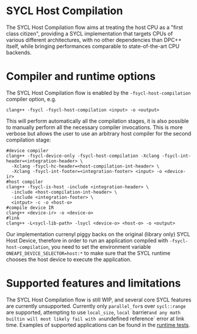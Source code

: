 # SYCL Host Compilation

The SYCL Host Compilation flow aims at treating the host CPU as a "first class citizen", providing a SYCL implementation that targets CPUs of various different architectures, with no other dependencies than DPC++ itself, while bringing performances comparable to state-of-the-art CPU backends.

# Compiler and runtime options

The SYCL Host Compilation flow is enabled by the `-fsycl-host-compilation` compiler option, e.g.

```
clang++ -fsycl -fsycl-host-compilation <input> -o <output>
```

This will perform automatically all the compilation stages, it is also possible to manually perform all the necessary compiler invocations. This is more verbose but allows the user to use an arbitrary host compiler for the second compilation stage:

```
#device compiler
clang++ -fsycl-device-only -fsycl-host-compilation -Xclang -fsycl-int-header=<integration-header> \
  -Xclang -fsycl-hc-header=<host-compilation-int-header> \
  -Xclang -fsycl-int-footer=<integration-footer> <input> -o <device-ir>
#host compiler
clang++ -fsycl-is-host -include <integration-header> \
  -include <host-compilation-int-header> \
  -include <integration-footer> \
  <intput> -c -o <host-o>
#compile device IR
clang++ <device-ir> -o <device-o>
#link
clang++ -L<sycl-lib-path> -lsycl <device-o> <host-o> -o <output>
```

Our implementation currenyl piggy backs on the original (library only) SYCL Host Device, therefore in order to run an application compiled with `-fsycl-host-compilation`, you need to set the environment variable `ONEAPI_DEVICE_SELECTOR=host:*` to make sure that the SYCL runtime chooses the host device to execute the application.

# Supported features and limitations

The SYCL Host Compilation flow is still WIP, and several core SYCL features are currently unsupported. Currently only `parallel_for`s over `sycl::range` are supported, attempting to use `local_size`, `local `barrier` and any math builtin will most likely fail with an `undefined reference` error at link time. Examples of supported applications can be found in the [runtime tests](sycl/test/host_compilation).


